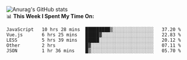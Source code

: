 
![Anurag's GitHub stats](https://github-readme-stats.vercel.app/api?username=supergczh&show_icons=true&theme=radical)
<br />
📊 **This Week I Spent My Time On:**

<!--START_SECTION:waka-->
```text
JavaScript   10 hrs 28 mins  █████████▒░░░░░░░░░░░░░░░   37.20 % 
Vue.js       6 hrs 25 mins   █████▓░░░░░░░░░░░░░░░░░░░   22.83 % 
LESS         5 hrs 39 mins   █████░░░░░░░░░░░░░░░░░░░░   20.12 % 
Other        2 hrs           █▓░░░░░░░░░░░░░░░░░░░░░░░   07.11 % 
JSON         1 hr 36 mins    █▒░░░░░░░░░░░░░░░░░░░░░░░   05.70 % 
```
<!--END_SECTION:waka-->
